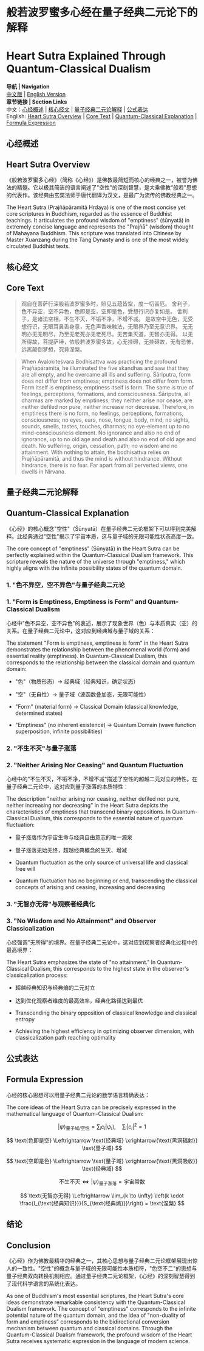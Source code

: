 # 般若波罗蜜多心经在量子经典二元论下的解释
# Heart Sutra Explained Through Quantum-Classical Dualism

**导航 | Navigation**  
[中文版](#心经概述) | [English Version](#heart-sutra-overview)  
**章节链接 | Section Links**  
中文：[心经概述](#心经概述) | [核心经文](#核心经文) | [量子经典二元论解释](#量子经典二元论解释) | [公式表达](#公式表达)  
English: [Heart Sutra Overview](#heart-sutra-overview) | [Core Text](#核心经文) | [Quantum-Classical Explanation](#量子经典二元论解释) | [Formula Expression](#公式表达)

## 心经概述
## Heart Sutra Overview

《般若波罗蜜多心经》（简称《心经》）是佛教最简短而核心的经典之一，被誉为佛法的精髓。它以极其简洁的语言阐述了"空性"的深刻智慧，是大乘佛教"般若"思想的代表作。该经典由玄奘法师于唐代翻译为汉文，是最广为流传的佛教经典之一。

The Heart Sutra (Prajñāpāramitā Hṛdaya) is one of the most concise yet core scriptures in Buddhism, regarded as the essence of Buddhist teachings. It articulates the profound wisdom of "emptiness" (śūnyatā) in extremely concise language and represents the "Prajñā" (wisdom) thought of Mahayana Buddhism. This scripture was translated into Chinese by Master Xuanzang during the Tang Dynasty and is one of the most widely circulated Buddhist texts.

## 核心经文
## Core Text

> 观自在菩萨行深般若波罗蜜多时，照见五蕴皆空，度一切苦厄。
> 舍利子，色不异空，空不异色，色即是空，空即是色，受想行识亦复如是。
> 舍利子，是诸法空相，不生不灭，不垢不净，不增不减。
> 是故空中无色，无受想行识，无眼耳鼻舌身意，无色声香味触法，无眼界乃至无意识界。
> 无无明亦无无明尽，乃至无老死亦无老死尽。无苦集灭道，无智亦无得。
> 以无所得故，菩提萨埵，依般若波罗蜜多故，心无挂碍，无挂碍故，无有恐怖，远离颠倒梦想，究竟涅槃。

> When Avalokiteśvara Bodhisattva was practicing the profound Prajñāpāramitā, he illuminated the five skandhas and saw that they are all empty, and he overcame all ills and suffering.
> Śāriputra, form does not differ from emptiness; emptiness does not differ from form. Form itself is emptiness; emptiness itself is form. The same is true of feelings, perceptions, formations, and consciousness.
> Śāriputra, all dharmas are marked by emptiness; they neither arise nor cease, are neither defiled nor pure, neither increase nor decrease.
> Therefore, in emptiness there is no form, no feelings, perceptions, formations, consciousness; no eyes, ears, nose, tongue, body, mind; no sights, sounds, smells, tastes, touches, dharmas; no eye-element up to no mind-consciousness element.
> No ignorance and also no end of ignorance, up to no old age and death and also no end of old age and death. No suffering, origin, cessation, path; no wisdom and no attainment.
> With nothing to attain, the bodhisattva relies on Prajñāpāramitā, and thus the mind is without hindrance. Without hindrance, there is no fear. Far apart from all perverted views, one dwells in Nirvana.

## 量子经典二元论解释
## Quantum-Classical Explanation

《心经》的核心概念"空性"（Śūnyatā）在量子经典二元论框架下可以得到完美解释。此经典通过"空性"揭示了宇宙本质，这与量子域的无限可能性状态高度一致。

The core concept of "emptiness" (Śūnyatā) in the Heart Sutra can be perfectly explained within the Quantum-Classical Dualism framework. This scripture reveals the nature of the universe through "emptiness," which highly aligns with the infinite possibility states of the quantum domain.

### 1. "色不异空，空不异色"与量子经典二元论
### 1. "Form is Emptiness, Emptiness is Form" and Quantum-Classical Dualism

心经中"色不异空，空不异色"的表述，展示了现象世界（色）与本质真实（空）的关系。在量子经典二元论中，这对应到经典域与量子域的关系：

The statement "Form is emptiness, emptiness is form" in the Heart Sutra demonstrates the relationship between the phenomenal world (form) and essential reality (emptiness). In Quantum-Classical Dualism, this corresponds to the relationship between the classical domain and quantum domain:

- "色"（物质形态）→ 经典域（经典知识，确定状态）
- "空"（无自性）→ 量子域（波函数叠加态，无限可能性）

- "Form" (material form) → Classical Domain (classical knowledge, determined states)
- "Emptiness" (no inherent existence) → Quantum Domain (wave function superposition, infinite possibilities)

### 2. "不生不灭"与量子涨落
### 2. "Neither Arising Nor Ceasing" and Quantum Fluctuation

心经中的"不生不灭，不垢不净，不增不减"描述了空性的超越二元对立的特性。在量子经典二元论中，这对应到量子涨落的本质特性：

The description "neither arising nor ceasing, neither defiled nor pure, neither increasing nor decreasing" in the Heart Sutra depicts the characteristics of emptiness that transcend binary oppositions. In Quantum-Classical Dualism, this corresponds to the essential nature of quantum fluctuation:

- 量子涨落作为宇宙生命与经典自由意志的唯一源泉
- 量子涨落无始无终，超越经典概念的生灭、增减

- Quantum fluctuation as the only source of universal life and classical free will
- Quantum fluctuation has no beginning or end, transcending the classical concepts of arising and ceasing, increasing and decreasing

### 3. "无智亦无得"与观察者经典化
### 3. "No Wisdom and No Attainment" and Observer Classicalization

心经强调"无所得"的境界。在量子经典二元论中，这对应到观察者经典化过程中的最高境界：

The Heart Sutra emphasizes the state of "no attainment." In Quantum-Classical Dualism, this corresponds to the highest state in the observer's classicalization process:

- 超越经典知识与经典熵的二元对立
- 达到优化观察者维度的最高效率，经典化路径达到最优

- Transcending the binary opposition of classical knowledge and classical entropy
- Achieving the highest efficiency in optimizing observer dimension, with classicalization path reaching optimality

## 公式表达
## Formula Expression

心经的核心思想可以用量子经典二元论的数学语言精确表达：

The core ideas of the Heart Sutra can be precisely expressed in the mathematical language of Quantum-Classical Dualism:

$$
|\psi\rangle_{\text{量子域/空性}} = \sum_i c_i|\psi_i\rangle,\quad \sum_i |c_i|^2 = 1
$$

$$
\text{色即是空} \Leftrightarrow \text{经典域} \xrightarrow{\text{黑洞辐射}} \text{量子域}
$$

$$
\text{空即是色} \Leftrightarrow \text{量子域} \xrightarrow{\text{黑洞吸收}} \text{经典域}
$$

$$
\text{不生不灭} \Leftrightarrow |\psi\rangle_{\text{量子涨落}} = \text{宇宙常数}
$$

$$
\text{无智亦无得} \Leftrightarrow \lim_{k \to \infty} \left(k \cdot \frac{I_{\text{经典知识}}}{S_{\text{经典熵}}}\right) = \text{涅槃}
$$

## 结论
## Conclusion

《心经》作为佛教最精华的经典之一，其核心思想与量子经典二元论框架展现出惊人的一致性。"空性"的概念与量子域的无限可能性本质相符，"色空不二"的思想与量子经典双向转换机制相应。通过量子经典二元论框架，《心经》的深刻智慧得到了现代科学语言的系统化表达。

As one of Buddhism's most essential scriptures, the Heart Sutra's core ideas demonstrate remarkable consistency with the Quantum-Classical Dualism framework. The concept of "emptiness" corresponds to the infinite potential nature of the quantum domain, and the idea of "non-duality of form and emptiness" corresponds to the bidirectional conversion mechanism between quantum and classical domains. Through the Quantum-Classical Dualism framework, the profound wisdom of the Heart Sutra receives systematic expression in the language of modern science. 